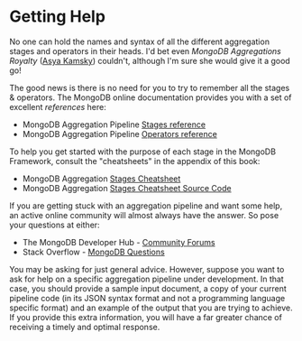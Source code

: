 # Getting Help

No one can hold the names and syntax of all the different aggregation stages and operators in their heads. I'd bet even _MongoDB Aggregations Royalty_ ([Asya Kamsky](http://www.kamsky.org/stupid-tricks-with-mongodb)) couldn't, although I'm sure she would give it a good go!

The good news is there is no need for you to try to remember all the stages & operators. The MongoDB online documentation provides you with a set of excellent _references_ here:

 * MongoDB Aggregation Pipeline [Stages reference](https://docs.mongodb.com/manual/reference/operator/aggregation-pipeline/)
 * MongoDB Aggregation Pipeline [Operators reference](https://docs.mongodb.com/manual/reference/operator/aggregation/)

To help you get started with the purpose of each stage in the MongoDB Framework, consult the "cheatsheets" in the appendix of this book:

 * MongoDB Aggregation [Stages Cheatsheet](../appendices/cheatsheet.md)
 * MongoDB Aggregation [Stages Cheatsheet Source Code](../appendices/cheatsheet-source.md)
 
If you are getting stuck with an aggregation pipeline and want some help, an active online community will almost always have the answer. So pose your questions at either:

 * The MongoDB Developer Hub - [Community Forums](https://developer.mongodb.com/community/forums/)
 * Stack Overflow - [MongoDB Questions](https://stackoverflow.com/questions/tagged/mongodb)

You may be asking for just general advice. However, suppose you want to ask for help on a specific aggregation pipeline under development. In that case, you should provide a sample input document, a copy of your current pipeline code (in its JSON syntax format and not a programming language specific format) and an example of the output that you are trying to achieve. If you provide this extra information, you will have a far greater chance of receiving a timely and optimal response.





